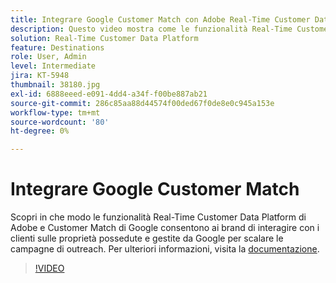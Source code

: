 ```yaml
---
title: Integrare Google Customer Match con Adobe Real-Time Customer Data Platform
description: Questo video mostra come le funzionalità Real-Time Customer Data Platform di Adobe e Customer Match di Google aiutino i brand a interagire con i clienti sulle proprietà possedute e gestite da Google per scalare le loro campagne di outreach.
solution: Real-Time Customer Data Platform
feature: Destinations
role: User, Admin
level: Intermediate
jira: KT-5948
thumbnail: 38180.jpg
exl-id: 6888eeed-e091-4dd4-a34f-f00be887ab21
source-git-commit: 286c85aa88d44574f00ded67f0de8e0c945a153e
workflow-type: tm+mt
source-wordcount: '80'
ht-degree: 0%

---
```


# Integrare Google Customer Match

Scopri in che modo le funzionalità Real-Time Customer Data Platform di Adobe e Customer Match di Google consentono ai brand di interagire con i clienti sulle proprietà possedute e gestite da Google per scalare le campagne di outreach. Per ulteriori informazioni, visita la [documentazione](https://experienceleague.adobe.com/docs/experience-platform/destinations/catalog/advertising/google-customer-match.html).

>[!VIDEO](https://video.tv.adobe.com/v/38180?learn=on&enablevpops)
